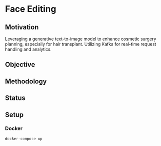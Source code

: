 # Face Editing

## Motivation

Leveraging a generative text-to-image model to enhance cosmetic surgery planning, especially for hair transplant. Utilizing Kafka for real-time request handling and analytics.

## Objective

## Methodology

## Status

## Setup

### Docker

```bash
docker-compose up
```